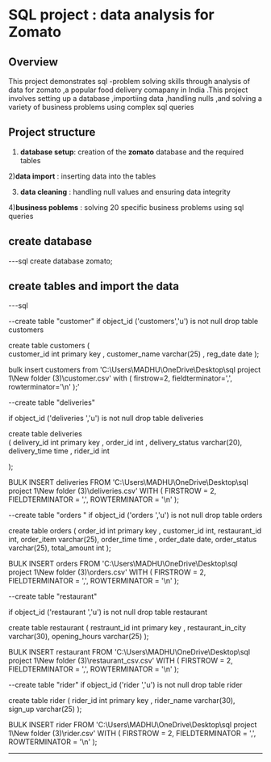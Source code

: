 # SQL project : data analysis for Zomato 

## Overview

This project demonstrates sql -problem solving skills through analysis of data for zomato ,a popular food delivery comapany in India .This project involves setting up a database ,importiing data ,handling nulls ,and  solving a variety of business problems using complex sql queries 

## Project structure

1) **database setup**: creation of the **zomato** database  and the required tables 

2)**data import** : inserting  data into the tables
   
3) **data cleaning** : handling null values and ensuring data integrity
   
4)**business poblems** : solving 20  specific business problems using sql queries

## create database
---sql 
create database zomato; 


## create tables and import the data

---sql  

--create table "customer"
if object_id ('customers','u') is not  null 
drop table customers 

create table customers 
(   
     customer_id  int primary key ,
    customer_name  varchar(25) ,
    reg_date  date
);

bulk insert customers 
from 'C:\Users\MADHU\OneDrive\Desktop\sql project 1\New folder (3)\customer.csv'
with
( 
   firstrow=2,
   fieldterminator=',',
   rowterminator='\n'
 );'

--create table "deliveries"

 if object_id ('deliveries ','u') is not  null 
drop table deliveries 

create table deliveries  
(
   delivery_id	int primary key ,
   order_id	int ,
   delivery_status varchar(20),
   delivery_time time ,
   rider_id   int 

);

BULK INSERT deliveries
FROM 'C:\\Users\\MADHU\\OneDrive\\Desktop\\sql project 1\\New folder (3)\\deliveries.csv'
WITH 
(
    FIRSTROW = 2,
    FIELDTERMINATOR = ',',
    ROWTERMINATOR = '\n'
);

--create table "orders "
  if object_id ('orders  ','u') is not  null 
drop table orders 

create table orders 
(
   order_id int primary key  ,
   customer_id int,
   restaurant_id int,
   order_item  varchar(25),
   order_time  time ,
   order_date  date,
   order_status varchar(25),
   total_amount  int 
);


BULK INSERT orders 
FROM 'C:\\Users\\MADHU\\OneDrive\\Desktop\\sql project 1\\New folder (3)\\orders.csv'
WITH 
(
    FIRSTROW = 2,
    FIELDTERMINATOR = ',',
    ROWTERMINATOR = '\n'
);

--create table "restaurant"

   if object_id ('restaurant  ','u') is not  null 
drop table restaurant 

create table restaurant
(
   restraunt_id  int primary key  ,
   restaurant_in_city varchar(30),
   opening_hours varchar(25)
);

BULK INSERT restaurant
FROM 'C:\\Users\\MADHU\\OneDrive\\Desktop\\sql project 1\\New folder (3)\\restaurant_csv.csv'
WITH 
(
    FIRSTROW = 2,
    FIELDTERMINATOR = ',',
    ROWTERMINATOR = '\n'
);

--create table "rider"
    if object_id ('rider  ','u') is not  null 
drop table rider

create table rider
(
   rider_id  int primary key ,
   rider_name 	varchar(30),
   sign_up    varchar(25)
);

BULK INSERT rider
FROM 'C:\Users\MADHU\OneDrive\Desktop\sql project 1\New folder (3)\rider.csv'
WITH 
(
    FIRSTROW = 2,
    FIELDTERMINATOR = ',',
    ROWTERMINATOR = '\n'
);

-----





